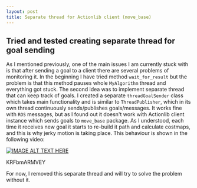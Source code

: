 ```yaml
---
layout: post
title: Separate thread for Actionlib client (move_base)
---
```


## Tried and tested creating separate thread for goal sending

As I mentioned previously, one of the main issues I am currently stuck with is that after sending a goal to a client there are several problems of monitoring it. In the beginning I have tried method ```wait_for_result``` but the problem is that this method pauses whole ```MyAlgorithm``` thread and everything got stuck. The second idea was to implement separate thread that can keep track of goals. I created a separate ```threadGoalSender``` class which takes main functionality and is similar to ```ThreadPublisher```, which in its own thread continuously sends/publishes goals/messages. It works fine with ```ROS``` messages, but as I found out it doesn't work with Actionlib client instance which sends goals to ```move_base``` package. As I understood, each time it receives new goal it starts to re-build it path and calculate costmaps, and this is why jerky motion is taking place. This behaviour is shown in the following video:

[![IMAGE ALT TEXT HERE](https://img.youtube.com/vi/KRFbmARMVEY/0.jpg)](https://youtu.be/KRFbmARMVEY)

KRFbmARMVEY

For now, I removed this separate thread and will try to solve the problem without it.